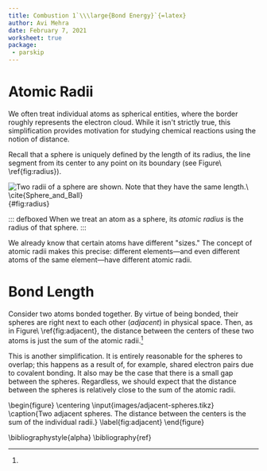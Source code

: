 ```yaml
---
title: Combustion 1`\\\large{Bond Energy}`{=latex}
author: Avi Mehra
date: February 7, 2021
worksheet: true
package:
 - parskip
---
```


# Atomic Radii

We often treat individual atoms as spherical entities, where the border roughly represents the electron cloud.
While it isn't strictly true, this simplification provides motivation for studying chemical reactions using the notion of distance.

Recall that a sphere is uniquely defined by the length of its radius, the line segment from its center to any point on its boundary (see Figure\ \ref{fig:radius}).

![Two radii of a sphere are shown.
Note that they have the same length.\ \cite{Sphere_and_Ball}](images/Sphere_and_Ball.png){#fig:radius}

::: defboxed
When we treat an atom as a sphere, its _atomic radius_ is the radius of that sphere.
:::

We already know that certain atoms have different "sizes."
The concept of atomic radii makes this precise:
different elements—and even different atoms of the same element—have different atomic radii.

# Bond Length

Consider two atoms bonded together.
By virtue of being bonded, their spheres are right next to each other (_adjacent_) in physical space.
Then, as in Figure\ \ref{fig:adjacent}, the distance between the centers of these two atoms is just the sum of the atomic radii.[^overlap]

[^overlap]:
This is another simplification.
It is entirely reasonable for the spheres to overlap;
this happens as a result of, for example, shared electron pairs due to covalent bonding.
It also may be the case that there is a small gap between the spheres.
Regardless, we should expect that the distance between the spheres is relatively close to the sum of the atomic radii.

\begin{figure}
    \centering
    \input{images/adjacent-spheres.tikz}
    \caption{Two adjacent spheres.
        The distance between the centers is the sum of the individual radii.}
    \label{fig:adjacent}
\end{figure}

\bibliographystyle{alpha}
\bibliography{ref}
